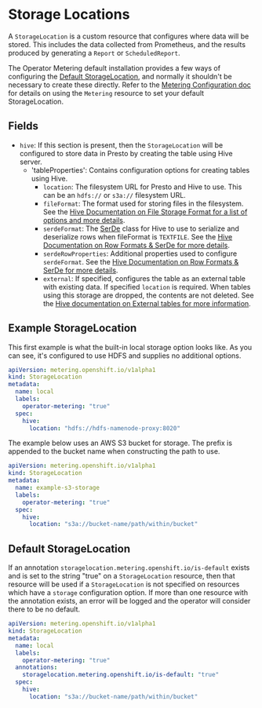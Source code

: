 # Storage Locations

A `StorageLocation` is a custom resource that configures where data will be stored.
This includes the data collected from Prometheus, and the results produced by generating a `Report` or `ScheduledReport`.

The Operator Metering default installation provides a few ways of configuring the [Default StorageLocation](#default-storagelocation), and normally it shouldn't be necessary to create these directly.
Refer to the [Metering Configuration doc](metering-config.md#storing-data-in-s3) for details on using the `Metering` resource to set your default StorageLocation.

## Fields

- `hive`: If this section is present, then the `StorageLocation` will be configured to store data in Presto by creating the table using Hive server.
  - 'tableProperties': Contains configuration options for creating tables using Hive.
    - `location`: The filesystem URL for Presto and Hive to use. This can be an `hdfs://` or `s3a://` filesystem URL.
    - `fileFormat`: The format used for storing files in the filesystem. See the [Hive Documentation on File Storage Format for a list of options and more details][hiveFileFormat].
    - `serdeFormat`: The [SerDe][hiveSerde] class for Hive to use to serialize and deserialize rows when fileFormat is `TEXTFILE`. See the [Hive Documentation on Row Formats & SerDe for more details][hiveSerdeFormat].
    - `serdeRowProperties`: Additional properties used to configure `serdeFormat`. See the [Hive Documentation on Row Formats & SerDe for more details][hiveSerdeFormat].
    - `external`: If specified, configures the table as an external table with existing data. If specified `location` is required. When tables using this storage are dropped, the contents are not deleted. See the [Hive documentation on External tables for more information][hiveExternalTables].

## Example StorageLocation

This first example is what the built-in local storage option looks like.
As you can see, it's configured to use HDFS and supplies no additional options.

```yaml
apiVersion: metering.openshift.io/v1alpha1
kind: StorageLocation
metadata:
  name: local
  labels:
    operator-metering: "true"
  spec:
    hive:
      location: "hdfs://hdfs-namenode-proxy:8020"
```

The example below uses an AWS S3 bucket for storage.
The prefix is appended to the bucket name when constructing the path to use.

```yaml
apiVersion: metering.openshift.io/v1alpha1
kind: StorageLocation
metadata:
  name: example-s3-storage
  labels:
    operator-metering: "true"
  spec:
    hive:
      location: "s3a://bucket-name/path/within/bucket"
```

## Default StorageLocation

If an annotation `storagelocation.metering.openshift.io/is-default` exists and is set to the string "true" on a `StorageLocation` resource, then that resource will be used if a `StorageLocation` is not specified on resources which have a `storage` configuration option.
If more than one resource with the annotation exists, an error will be logged and the operator will consider there to be no default.

```yaml
apiVersion: metering.openshift.io/v1alpha1
kind: StorageLocation
metadata:
  name: local
  labels:
    operator-metering: "true"
  annotations:
    storagelocation.metering.openshift.io/is-default: "true"
  spec:
    hive:
      location: "s3a://bucket-name/path/within/bucket"
```

[hiveFileFormat]: https://cwiki.apache.org/confluence/display/Hive/LanguageManual+DDL#LanguageManualDDL-StorageFormatsStorageFormatsRowFormat,StorageFormat,andSerDe
[hiveSerdeFormat]: https://cwiki.apache.org/confluence/display/Hive/LanguageManual+DDL#LanguageManualDDL-RowFormats&SerDe
[hiveSerde]: https://cwiki.apache.org/confluence/display/Hive/SerDe
[hiveExternalTables]: https://cwiki.apache.org/confluence/display/Hive/LanguageManual+DDL#LanguageManualDDL-ExternalTables
